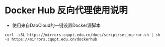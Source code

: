 # Docker Hub 反向代理使用说明

- 使用来自DaoCloud的一键设置Docker源脚本

```shell
curl -sSL https://mirrors.cqupt.edu.cn/docs/script/set_mirror.sh | sh -s https://mirrors.cqupt.edu.cn/dockerhub
```